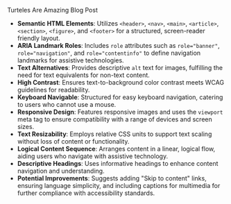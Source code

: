 Turteles Are Amazing Blog Post

- **Semantic HTML Elements**: Utilizes `<header>`, `<nav>`, `<main>`, `<article>`, `<section>`, `<figure>`, and `<footer>` for a structured, screen-reader friendly layout.
- **ARIA Landmark Roles**: Includes `role` attributes such as `role="banner"`, `role="navigation"`, and `role="contentinfo"` to define navigation landmarks for assistive technologies.
- **Text Alternatives**: Provides descriptive `alt` text for images, fulfilling the need for text equivalents for non-text content.
- **High Contrast**: Ensures text-to-background color contrast meets WCAG guidelines for readability.
- **Keyboard Navigable**: Structured for easy keyboard navigation, catering to users who cannot use a mouse.
- **Responsive Design**: Features responsive images and uses the `viewport` meta tag to ensure compatibility with a range of devices and screen sizes.
- **Text Resizability**: Employs relative CSS units to support text scaling without loss of content or functionality.
- **Logical Content Sequence**: Arranges content in a linear, logical flow, aiding users who navigate with assistive technology.
- **Descriptive Headings**: Uses informative headings to enhance content navigation and understanding.
- **Potential Improvements**: Suggests adding "Skip to content" links, ensuring language simplicity, and including captions for multimedia for further compliance with accessibility standards.
